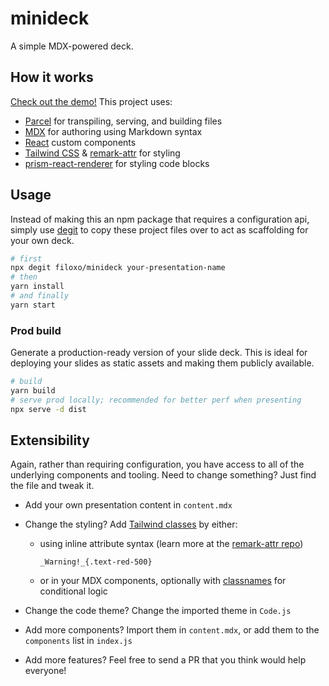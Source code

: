 # minideck

A simple MDX-powered deck.

## How it works

[Check out the demo!](https://minideck-demo.netlify.app/) This project uses:

- [Parcel](https://parceljs.org/) for transpiling, serving, and building files
- [MDX](https://mdxjs.com/) for authoring using Markdown syntax
- [React](https://reactjs.org/) custom components
- [Tailwind CSS](https://tailwindcss.com/) & [remark-attr](https://github.com/arobase-che/remark-attr#readme) for styling
- [prism-react-renderer](https://github.com/FormidableLabs/prism-react-renderer) for styling code blocks

## Usage

Instead of making this an npm package that requires a configuration api, simply use [degit](https://github.com/Rich-Harris/degit) to copy these project files over to act as scaffolding for your own deck.

```sh
# first
npx degit filoxo/minideck your-presentation-name
# then
yarn install
# and finally
yarn start
```

### Prod build

Generate a production-ready version of your slide deck. This is ideal for deploying your slides as static assets and making them publicly available.

```sh
# build
yarn build
# serve prod locally; recommended for better perf when presenting
npx serve -d dist
```

## Extensibility

Again, rather than requiring configuration, you have access to all of the underlying components and tooling. Need to change something? Just find the file and tweak it.

- Add your own presentation content in `content.mdx`
- Change the styling? Add [Tailwind classes](https://nerdcave.com/tailwind-cheat-sheet) by either:

  - using inline attribute syntax (learn more at the [remark-attr repo](https://github.com/arobase-che/remark-attr#readme))

    `_Warning!_{.text-red-500}`

  - or in your MDX components, optionally with [classnames](https://github.com/JedWatson/classnames#readme) for conditional logic

- Change the code theme? Change the imported theme in `Code.js`
- Add more components? Import them in `content.mdx`, or add them to the `components` list in `index.js`
- Add more features? Feel free to send a PR that you think would help everyone!
